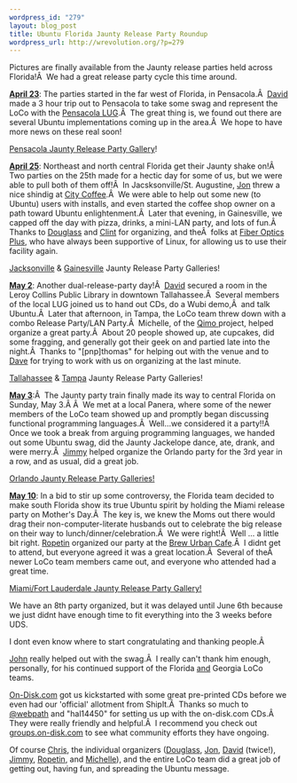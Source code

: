 ```yaml
--- 
wordpress_id: "279"
layout: blog_post
title: Ubuntu Florida Jaunty Release Party Roundup
wordpress_url: http://wrevolution.org/?p=279
---
```

Pictures are finally available from the Jaunty release parties held across Florida!Â  We had a great release party cycle this time around.

<span style="text-decoration: underline;"><strong>April 23</strong></span>: The parties started in the far west of Florida, in Pensacola.Â  <a href="https://launchpad.net/~maxolasersquad">David</a> made a 3 hour trip out to Pensacola to take some swag and represent the LoCo with the <a href="http://www.pcolalug.org/">Pensacola LUG</a>.Â  The great thing is, we found out there are several Ubuntu implementations coming up in the area.Â  We hope to have more news on these real soon!

<a href="http://www.ubuntu-fl.org/index.php/gallery-ubottmenu-85/149-jaunty-release-party-pensacola-gallery.html">Pensacola Jaunty Release Party Gallery</a>!

<span style="text-decoration: underline;"><strong>April 25</strong></span>: Northeast and north central Florida get their Jaunty shake on!Â  Two parties on the 25th made for a hectic day for some of us, but we were able to pull both of them off!Â  In Jacsksonville/St. Augustine, <a href="https://launchpad.net/~neotaoisttechnopagan">Jon</a> threw a nice shindig at <a href="http://www.citycoffeeco.com/">City Coffee</a>.Â  We were able to help out some new (to Ubuntu) users with installs, and even started the coffee shop owner on a path toward Ubuntu enlightenment.Â  Later that evening, in Gainesville, we capped off the day with pizza, drinks, a mini-LAN party, and lots of fun.Â  Thanks to <a href="https://launchpad.net/~crashsystems">Douglass</a> and <a href="https://launchpad.net/~clinton-collins-family">Clint</a> for organizing, and theÂ  folks at <a href="http://www.fiberopticsplus.com/">Fiber Optics Plus</a>, who have always been supportive of Linux, for allowing us to use their facility again.

<a href="http://www.ubuntu-fl.org/index.php/gallery-ubottmenu-85/143-jaunty-release-party-jax.html">Jacksonville</a> &amp; <a href="http://www.ubuntu-fl.org/index.php/gallery-ubottmenu-85/148-jaunty-release-party-gainesville-gallery.html">Gainesville</a> Jaunty Release Party Galleries!

<span style="text-decoration: underline;"><strong>May 2</strong></span>: Another dual-release-party day!Â  <a href="https://launchpad.net/~maxolasersquad">David</a> secured a room in the Leroy Collins Public Library in downtown Tallahassee.Â  Several members of the local LUG joined us to hand out CDs, do a Wubi demo,Â  and talk Ubuntu.Â  Later that afternoon, in Tampa, the LoCo team threw down with a combo Release Party/LAN Party.Â  Michelle, of the <a href="http://www.qimo4kids.com/">Qimo </a>project, helped organize a great party.Â  About 20 people showed up, ate cupcakes, did some fragging, and generally got their geek on and partied late into the night.Â  Thanks to "[pnp]thomas" for helping out with the venue and to <a href="https://launchpad.net/~dave-cabot">Dave</a> for trying to work with us on organizing at the last minute.

<a href="http://www.ubuntu-fl.org/index.php/gallery-ubottmenu-85/145-tallahassee-release-party-gallery.html">Tallahassee</a> &amp; <a href="http://www.ubuntu-fl.org/index.php/gallery-ubottmenu-85/142-tampa-release-party-gallery.html">Tampa</a> Jaunty Release Party Galleries!

<span style="text-decoration: underline;"><strong>May 3</strong></span>:Â  The Jaunty party train finally made its way to central Florida on Sunday, May 3.Â Â  We met at a local Panera, where some of the newer members of the LoCo team showed up and promptly began discussing functional programming languages.Â  Well...we considered it a party!!Â  Once we took a break from arguing programming languages, we handed out some Ubuntu swag, did the Jaunty Jackelope dance, ate, drank, and were merry.Â  <a href="http://launchpad.net/~pak33m">Jimmy</a> helped organize the Orlando party for the 3rd year in a row, and as usual, did a great job.

<a href="http://www.ubuntu-fl.org/index.php/gallery-ubottmenu-85/150-jaunty-release-party-orlando-gallery.html">Orlando Jaunty Release Party Galleries!</a>

<span style="text-decoration: underline;"><strong>May 10</strong></span>: In a bid to stir up some controversy, the Florida team decided to make south Florida show its true Ubuntu spirit by holding the Miami release party on Mother's Day.Â  The key is, we knew the Moms out there would drag their non-computer-literate husbands out to celebrate the big release on their way to lunch/dinner/celebration.Â  We were right!Â  Well ... a little bit right. <a href="https://launchpad.net/~ropetin">Ropetin</a> organized our party at the <a class="http" href="http://www.brewurbancafe.com/">Brew Urban Cafe</a>.Â  I didnt get to attend, but everyone agreed it was a great location.Â  Several of theÂ  newer LoCo team members came out, and everyone who attended had a great time.

<a href="http://www.ubuntu-fl.org/index.php/gallery-ubottmenu-85/147-miami-release-party-gallery.html">Miami/Fort Lauderdale Jaunty Release Party Gallery!</a>

We have an 8th party organized, but it was delayed until June 6th because we just didnt have enough time to fit everything into the 3 weeks before UDS.

I dont even know where to start congratulating and thanking people.Â  <a href="http://launchpad.net/~zoopster"></a>

<a href="https://launchpad.net/~jpugh">John</a> really helped out with the swag.Â  I really can't thank him enough, personally, for his continued support of the Florida <span style="text-decoration: underline;">and</span> Georgia LoCo teams.

<a href="http://www.on-disk.com">On-Disk.com</a> got us kickstarted with some great pre-printed CDs before we even had our 'official' allotment from ShipIt.Â  Thanks so much to <a href="http://identi.ca/webpath">@webpath</a> and "hal14450" for setting us up with the on-disk.com CDs.Â  They were really friendly and helpful.Â  I recommend you check out <a href="http://groups.on-disk.com">groups.on-disk.com</a> to see what community efforts they have ongoing.

Of course <a href="http://launchpad.net/~itnet7">Chris</a>, the individual organizers (<a href="http://launchpad.net/~crashsystems">Douglass</a>, <a href="http://launchpad.net/~neotaoisttechnopagan">Jon</a>, <a href="http://launchpad.net/~maxolasersquad">David</a> (twice!), <a href="http://launchpad.net/~pak33m">Jimmy</a>, <a href="http://launchpad.net/~ropetin">Ropetin</a>, and <a href="http://www.qimo4kids.com/">Michelle</a>), and the entire LoCo team did a great job of getting out, having fun, and spreading the Ubuntu message.
